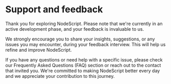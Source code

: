 
# Support and feedback

Thank you for exploring NodeScript. Please note that we're currently in an active development phase, and your feedback is invaluable to us.

We strongly encourage you to share your insights, suggestions, or any issues you may encounter, during your feedback interview. This will help us refine and improve NodeScript. 

If you have any questions or need help with a specific issue, please check our Frequently Asked Questions (FAQ) section or reach out to the contact that invited you. We're committed to making NodeScript better every day and we appreciate your contribution to this journey.
